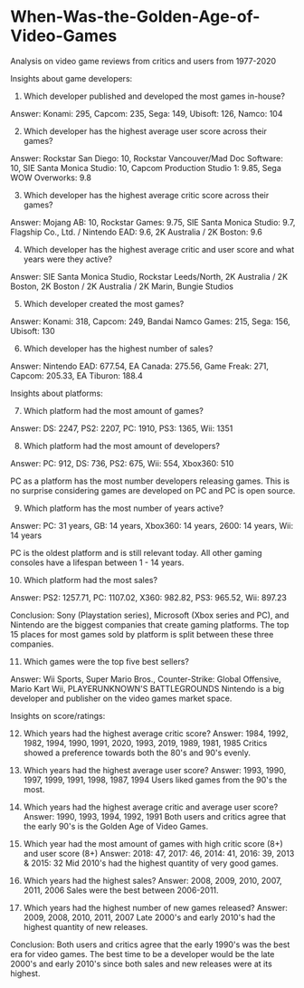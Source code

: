 # When-Was-the-Golden-Age-of-Video-Games
Analysis on video game reviews from critics and users from 1977-2020

Insights about game developers:

1. Which developer published and developed the most games in-house?

Answer: Konami: 295, Capcom: 235, Sega: 149, Ubisoft: 126, Namco: 104

2. Which developer has the highest average user score across their games?

Answer: Rockstar San Diego: 10, Rockstar Vancouver/Mad Doc Software: 10, SIE Santa Monica Studio: 10, Capcom Production Studio 1: 9.85, Sega WOW Overworks: 9.8

3. Which developer has the highest average critic score across their games?

Answer: Mojang AB: 10, Rockstar Games: 9.75, SIE Santa Monica Studio: 9.7, Flagship Co., Ltd. / Nintendo EAD: 9.6, 2K Australia / 2K Boston: 9.6

4. Which developer has the highest average critic and user score and what years were they active?

Answer: SIE Santa Monica Studio, Rockstar Leeds/North, 2K Australia / 2K Boston, 2K Boston / 2K Australia / 2K Marin, Bungie Studios

5. Which developer created the most games?

Answer: Konami: 318, Capcom: 249, Bandai Namco Games: 215, Sega: 156, Ubisoft: 130

6. Which developer has the highest number of sales?

Answer: Nintendo EAD: 677.54, EA Canada: 275.56, Game Freak: 271, Capcom: 205.33, EA Tiburon: 188.4

Insights about platforms:

7. Which platform had the most amount of games?

Answer: DS: 2247, PS2: 2207, PC: 1910, PS3: 1365, Wii: 1351

8. Which platform had the most amount of developers?

Answer: PC: 912, DS: 736, PS2: 675, Wii: 554, Xbox360: 510

PC as a platform has the most number developers releasing games.
This is no surprise considering games are developed on PC and PC is open source.

9. Which platform has the most number of years active?

Answer: PC: 31 years, GB: 14 years, Xbox360: 14 years, 2600: 14 years, Wii: 14 years

PC is the oldest platform and is still relevant today. All other gaming consoles have a lifespan between 1 - 14 years.

10. Which platform had the most sales?

Answer: PS2: 1257.71, PC: 1107.02, X360: 982.82, PS3: 965.52, Wii: 897.23

Conclusion: Sony (Playstation series), Microsoft (Xbox series and PC), and Nintendo are the biggest companies that create gaming platforms.
The top 15 places for most games sold by platform is split between these three companies.

11. Which games were the top five best sellers?

Answer: Wii Sports, Super Mario Bros., Counter-Strike: Global Offensive, Mario Kart Wii, PLAYERUNKNOWN'S BATTLEGROUNDS
Nintendo is a big developer and publisher on the video games market space.

Insights on score/ratings:

12. Which years had the highest average critic score?
Answer: 1984, 1992, 1982, 1994, 1990, 1991, 2020, 1993, 2019, 1989, 1981, 1985
Critics showed a preference towards both the 80's and 90's evenly.

13. Which years had the highest average user score?
Answer: 1993, 1990, 1997, 1999, 1991, 1998, 1987, 1994
Users liked games from the 90's the most.

14. Which years had the highest average critic and average user score?
Answer: 1990, 1993, 1994, 1992, 1991
Both users and critics agree that the early 90's is the Golden Age of Video Games.

15. Which year had the most amount of games with high critic score (8+) and user score (8+)
Answer: 2018: 47, 2017: 46, 2014: 41, 2016: 39, 2013 & 2015: 32
Mid 2010's had the highest quantity of very good games.

16. Which years had the highest sales?
Answer: 2008, 2009, 2010, 2007, 2011, 2006
Sales were the best between 2006-2011.

17. Which years had the highest number of new games released?
Answer: 2009, 2008, 2010, 2011, 2007
Late 2000's and early 2010's had the highest quantity of new releases.

Conclusion:
Both users and critics agree that the early 1990's was the best era for video games.
The best time to be a developer would be the late 2000's and early 2010's since both sales and new releases were at its highest.

